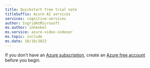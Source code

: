 ```yaml
---
title: Quickstart free trial note
titleSuffix: Azure AI services
services: cognitive-services
author: IngridAtMicrosoft
ms.author: inhenkel
ms.service: azure-video-indexer
ms.topic: include 
ms.date: 10/10/2022
---
```


<!-- original metadata copied during repo migration
---
author: SyntaxC4
ms.service: cloud-services
ms.topic: include
ms.date: 01/18/2022
ms.author: cfowler
---
-->

If you don't have an [Azure subscription](../articles/guides/developer/azure-developer-guide.md#understanding-accounts-subscriptions-and-billing), create an [Azure free account](https://azure.microsoft.com/free/?ref=microsoft.com&utm_source=microsoft.com&utm_medium=docs&utm_campaign=visualstudio) before you begin.
